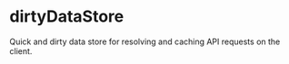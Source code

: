 dirtyDataStore
==============

Quick and dirty data store for resolving and caching API requests on the client.
